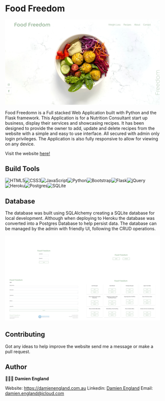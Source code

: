 # Food Freedom

<img src="./static/images/ff_homepage.png"/>

Food Freedomn is a Full stacked Web Application built with Python and the Flask framework.
This Application is for a Nutrition Consultant start up business, display their services and showcasing recipes. It has been designed to provide the owner to add, update and delete recipes from the website with a simple and easy to use interface. All secured with admin only login privileges.
The Application is also fully responsive to allow for viewing on any device.

Visit the website [here!](http://foodfreedom.net.au)

## Build Tools

![HTML5](https://img.shields.io/badge/html5-%23E34F26.svg?style=for-the-badge&logo=html5&logoColor=white)![CSS3](https://img.shields.io/badge/css3-%231572B6.svg?style=for-the-badge&logo=css3&logoColor=white)![JavaScript](https://img.shields.io/badge/javascript-%23323330.svg?style=for-the-badge&logo=javascript&logoColor=%23F7DF1E)![Python](https://img.shields.io/badge/python-3670A0?style=for-the-badge&logo=python&logoColor=ffdd54)![Bootstrap](https://img.shields.io/badge/bootstrap-%23563D7C.svg?style=for-the-badge&logo=bootstrap&logoColor=white)![Flask](https://img.shields.io/badge/flask-%23000.svg?style=for-the-badge&logo=flask&logoColor=white)![jQuery](https://img.shields.io/badge/jquery-%230769AD.svg?style=for-the-badge&logo=jquery&logoColor=white)![Heroku](https://img.shields.io/badge/heroku-%23430098.svg?style=for-the-badge&logo=heroku&logoColor=white)![Postgres](https://img.shields.io/badge/postgres-%23316192.svg?style=for-the-badge&logo=postgresql&logoColor=white)![SQLite](https://img.shields.io/badge/sqlite-%2307405e.svg?style=for-the-badge&logo=sqlite&logoColor=white)


## Database 
The database was built using SQLAlchemy creating a SQLite database for local development. Although when deploying to Heroku the database was converted into a Postgres Database to help persist data. The database can be managed by the admin with friendly UI, following the CRUD operations.

<img src="./static/images/ff_grid.png"/>

## Contributing 
Got any ideas to help improve the website send me a message or make a pull request.

## Author
🧑🏼‍💻 **Damien England**

Website: https://damienengland.com.au
Linkedin: [Damien England](https://www.linkedin.com/in/damien-england-b67a3a141/)
Email: damien.england@icloud.com



